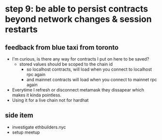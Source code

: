 # step 9: be able to persist contracts beyond network changes & session restarts


## feedback from blue taxi from toronto

- I'm curious, is there any way for contracts I put on here to be saved?
    - stored values should be scoped to the chain id
        - so localhost contracts, will load when you connect to localhost rpc again
        - and mainnet contracts will load when you connect to mainnet rpc again
- Everytime I refresh or disconnect metamask they dissapear which makes it kinda pointless.
- Using it for a live chain not for hardhat

## side item
- investigate ethbuilders.nyc
- setup meetup